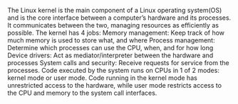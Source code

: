 The Linux kernel is the main component of a Linux operating system(OS) and is the core interface between a computer’s hardware and its processes. It communicates between the two, managing resources as efficiently as possible.
The kernel has 4 jobs:
Memory management: Keep track of how much memory is used to store what, and where
Process management: Determine which processes can use the CPU, when, and for how long
Device drivers: Act as mediator/interpreter between the hardware and processes
System calls and security: Receive requests for service from the processes.
Code executed by the system runs on CPUs in 1 of 2 modes: kernel mode or user mode. Code running in the kernel mode has unrestricted access to the hardware, while user mode restricts access to the CPU and memory to the system call interfaces.
